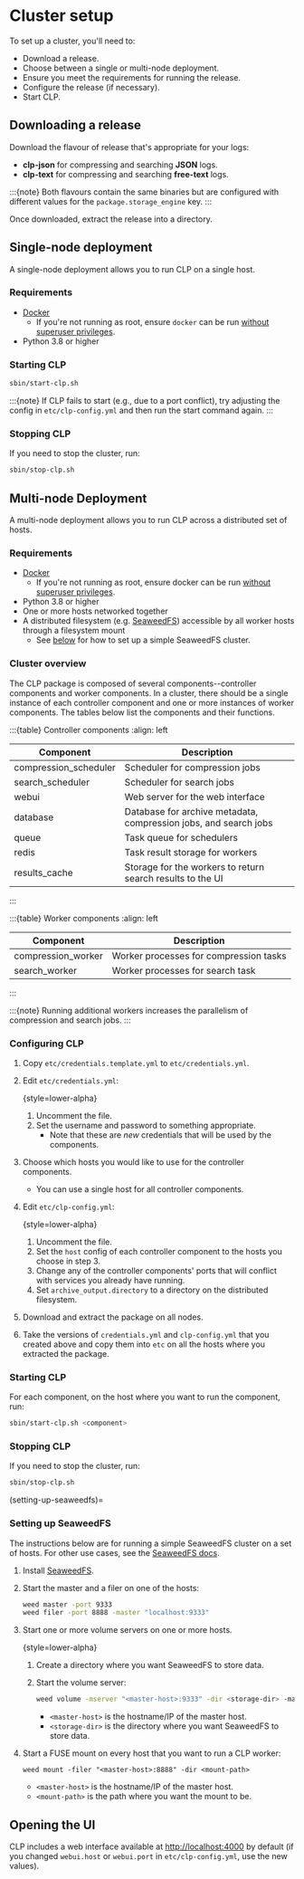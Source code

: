 # Cluster setup

To set up a cluster, you'll need to:

* Download a release.
* Choose between a single or multi-node deployment.
* Ensure you meet the requirements for running the release.
* Configure the release (if necessary).
* Start CLP.

## Downloading a release

Download the flavour of release that's appropriate for your logs:

* **clp-json** for compressing and searching **JSON** logs.
* **clp-text** for compressing and searching **free-text** logs.

:::{note}
Both flavours contain the same binaries but are configured with different values for the
`package.storage_engine` key.
:::

Once downloaded, extract the release into a directory.

## Single-node deployment

A single-node deployment allows you to run CLP on a single host.

### Requirements

* [Docker][1]
  * If you're not running as root, ensure `docker` can be run [without superuser privileges][2].
* Python 3.8 or higher

### Starting CLP

```bash
sbin/start-clp.sh
```

:::{note}
If CLP fails to start (e.g., due to a port conflict), try adjusting the config in
`etc/clp-config.yml` and then run the start command again.
:::

### Stopping CLP

If you need to stop the cluster, run:

```bash
sbin/stop-clp.sh
```

## Multi-node Deployment

A multi-node deployment allows you to run CLP across a distributed set of hosts.

### Requirements

* [Docker][1]
  * If you're not running as root, ensure docker can be run [without superuser privileges][2].
* Python 3.8 or higher
* One or more hosts networked together
* A distributed filesystem (e.g. [SeaweedFS][3]) accessible by all worker hosts through a filesystem
  mount
  * See [below](#setting-up-seaweedfs) for how to set up a simple SeaweedFS cluster.

### Cluster overview

The CLP package is composed of several components--controller components and worker components. In a
cluster, there should be a single instance of each controller component and one or more instances of
worker components. The tables below list the components and their functions.

:::{table} Controller components
:align: left

| Component             | Description                                                      |
|-----------------------|------------------------------------------------------------------|
| compression_scheduler | Scheduler for compression jobs                                   |
| search_scheduler      | Scheduler for search jobs                                        |
| webui                 | Web server for the web interface                                 |
| database              | Database for archive metadata, compression jobs, and search jobs |
| queue                 | Task queue for schedulers                                        |
| redis                 | Task result storage for workers                                  |
| results_cache         | Storage for the workers to return search results to the UI       |
:::

:::{table} Worker components
:align: left

| Component          | Description                            |
|--------------------|----------------------------------------|
| compression_worker | Worker processes for compression tasks |
| search_worker      | Worker processes for search task       |
:::

:::{note}
Running additional workers increases the parallelism of compression and search jobs.
:::

### Configuring CLP

1. Copy `etc/credentials.template.yml` to `etc/credentials.yml`.
2. Edit `etc/credentials.yml`:

    {style=lower-alpha}
    1. Uncomment the file.
    2. Set the username and password to something appropriate.
       * Note that these are *new* credentials that will be used by the components.

3. Choose which hosts you would like to use for the controller components.
   * You can use a single host for all controller components.
4. Edit `etc/clp-config.yml`:

    {style=lower-alpha}
    1. Uncomment the file.
    2. Set the `host` config of each controller component to the hosts you choose in step 3.
    3. Change any of the controller components' ports that will conflict with services you already
       have running.
    4. Set `archive_output.directory` to a directory on the distributed filesystem.

5. Download and extract the package on all nodes.
6. Take the versions of `credentials.yml` and `clp-config.yml` that you created above and copy them
   into `etc` on all the hosts where you extracted the package.

### Starting CLP

For each component, on the host where you want to run the component, run:

```bash
sbin/start-clp.sh <component>
```

### Stopping CLP

If you need to stop the cluster, run:

```bash
sbin/stop-clp.sh
```

(setting-up-seaweedfs)=
### Setting up SeaweedFS

The instructions below are for running a simple SeaweedFS cluster on a set of hosts. For other use
cases, see the [SeaweedFS docs][4].

1. Install [SeaweedFS][5].
2. Start the master and a filer on one of the hosts:

    ```bash
    weed master -port 9333
    weed filer -port 8888 -master "localhost:9333"
    ```
    
3. Start one or more volume servers on one or more hosts.

    {style=lower-alpha}
    1. Create a directory where you want SeaweedFS to store data.
    2. Start the volume server:
        
        ```bash
        weed volume -mserver "<master-host>:9333" -dir <storage-dir> -max 0
        ```
        
        * `<master-host>` is the hostname/IP of the master host.
        * `<storage-dir>` is the directory where you want SeaweedFS to store data.
4. Start a FUSE mount on every host that you want to run a CLP worker:

     ```
     weed mount -filer "<master-host>:8888" -dir <mount-path>
     ```

     * `<master-host>` is the hostname/IP of the master host.
     * `<mount-path>` is the path where you want the mount to be.

## Opening the UI

CLP includes a web interface available at [http://localhost:4000](http://localhost:4000) by default
(if you changed `webui.host` or `webui.port` in `etc/clp-config.yml`, use the new values).

[1]: https://docs.docker.com/engine/install/
[2]: https://docs.docker.com/engine/install/linux-postinstall/#manage-docker-as-a-non-root-user
[3]: https://github.com/seaweedfs/seaweedfs
[4]: https://github.com/seaweedfs/seaweedfs/blob/master/README.md
[5]: https://github.com/seaweedfs/seaweedfs?tab=readme-ov-file#quick-start-with-single-binary
